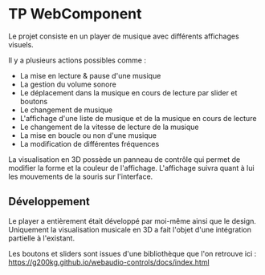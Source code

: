 # TP WebComponent

Le projet consiste en un player de musique avec différents affichages visuels.

Il y a plusieurs actions possibles comme :

- La mise en lecture & pause d'une musique
- La gestion du volume sonore
- Le déplacement dans la musique en cours de lecture par slider et boutons
- Le changement de musique
- L'affichage d'une liste de musique et de la musique en cours de lecture
- Le changement de la vitesse de lecture de la musique
- La mise en boucle ou non d'une musique
- La modification de différentes fréquences

La visualisation en 3D possède un panneau de contrôle qui permet de modifier la forme et la couleur de l'affichage.
L'affichage suivra quant à lui les mouvements de la souris sur l'interface.

## Développement

Le player a entièrement était développé par moi-même ainsi que le design.
Uniquement la visualisation musicale en 3D a fait l'objet d'une intégration partielle à l'existant.

Les boutons et sliders sont issues d'une bibliothèque que l'on retrouve ici : https://g200kg.github.io/webaudio-controls/docs/index.html
